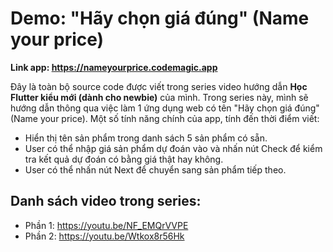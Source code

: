 # Demo: "Hãy chọn giá đúng" (Name your price)
**Link app: https://nameyourprice.codemagic.app** 

Đây là toàn bộ source code được viết trong series video hướng dẫn **Học Flutter kiểu mới (dành cho newbie)** của mình.
Trong series này, mình sẽ hướng dẫn thông qua việc làm 1 ứng dụng web có tên "Hãy chọn giá đúng" (Name your price).
Một số tính năng chính của app, tính đến thời điểm viết:
- Hiển thị tên sản phẩm trong danh sách 5 sản phẩm có sẵn.
- User có thể nhập giá sản phẩm dự đoán vào và nhấn nút Check để kiểm tra kết quả dự đoán có bằng giá thật hay không.
- User có thể nhấn nút Next để chuyển sang sản phẩm tiếp theo.

## Danh sách video trong series:
- Phần 1: https://youtu.be/NF_EMQrVVPE
- Phần 2: https://youtu.be/Wtkox8r56Hk
